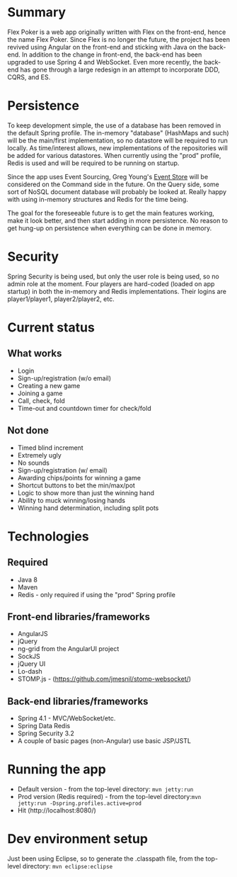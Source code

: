 Summary
======

Flex Poker is a web app originally written with Flex on the front-end, hence the name Flex Poker.  Since Flex is no longer the future, the project has been revived using Angular on the front-end and sticking with Java on the back-end.  In addition to the change in front-end, the back-end has been upgraded to use Spring 4 and WebSocket.  Even more recently, the back-end has gone through a large redesign in an attempt to incorporate DDD, CQRS, and ES.

Persistence
===========

To keep development simple, the use of a database has been removed in the default Spring profile.  The in-memory "database" (HashMaps and such) will be the main/first implementation, so no datastore will be required to run locally.  As time/interest allows, new implementations of the repositories will be added for various datastores.  When currently using the "prod" profile, Redis is used and will be required to be running on startup.

Since the app uses Event Sourcing, Greg Young's [Event Store](https://github.com/EventStore/EventStore) will be considered on the Command side in the future.  On the Query side, some sort of NoSQL document database will probably be looked at.  Really happy with using in-memory structures and Redis for the time being.

The goal for the foreseeable future is to get the main features working, make it look better, and then start adding in more persistence.  No reason to get hung-up on persistence when everything can be done in memory.

Security
========

Spring Security is being used, but only the user role is being used, so no admin role at the moment.  Four players are hard-coded (loaded on app startup) in both the in-memory and Redis implementations.  Their logins are player1/player1, player2/player2, etc.

Current status
==============

What works
----------

* Login
* Sign-up/registration (w/o email)
* Creating a new game
* Joining a game
* Call, check, fold
* Time-out and countdown timer for check/fold

Not done
--------

* Timed blind increment
* Extremely ugly
* No sounds
* Sign-up/registration (w/ email)
* Awarding chips/points for winning a game
* Shortcut buttons to bet the min/max/pot
* Logic to show more than just the winning hand
* Ability to muck winning/losing hands
* Winning hand determination, including split pots

Technologies
============

Required
--------

* Java 8
* Maven
* Redis - only required if using the "prod" Spring profile

Front-end libraries/frameworks
------------------------------

* AngularJS
* jQuery
* ng-grid from the AngularUI project
* SockJS
* jQuery UI
* Lo-dash
* STOMP.js - (https://github.com/jmesnil/stomp-websocket/)

Back-end libraries/frameworks
-----------------------------

* Spring 4.1 - MVC/WebSocket/etc.
* Spring Data Redis
* Spring Security 3.2
* A couple of basic pages (non-Angular) use basic JSP/JSTL

Running the app
===============

* Default version - from the top-level directory: `mvn jetty:run`
* Prod version (Redis required) - from the top-level directory:`mvn jetty:run -Dspring.profiles.active=prod`
* Hit (http://localhost:8080/)

Dev environment setup
=====================

Just been using Eclipse, so to generate the .classpath file, from the top-level directory: `mvn eclipse:eclipse`

